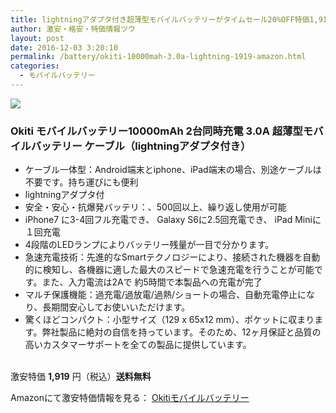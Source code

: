 ```yaml
---
title: lightningアダプタ付き超薄型モバイルバッテリーがタイムセール20%OFF特価1,919円！送料無料！
author: 激安・格安・特価情報ツウ
layout: post
date: 2016-12-03 3:20:10
permalink: /battery/okiti-10000mah-3.0a-lightning-1919-amazon.html
categories:
  - モバイルバッテリー
---
```


<div class="img-bg2 img_L">
<a  href="https://www.amazon.co.jp/gp/product/B01JLVAF0I/ref=as_li_qf_sp_asin_il?ie=UTF8&camp=247&creative=1211&creativeASIN=B01JLVAF0I&linkCode=as2&tag=tokkajohotsu-22" target="_blank"><img border="0" src="http://ws-fe.amazon-adsystem.com/widgets/q?_encoding=UTF8&ASIN=B01JLVAF0I&Format=_SL250_&ID=AsinImage&MarketPlace=JP&ServiceVersion=20070822&WS=1&tag=tokkajohotsu-22" ></a><img src="http://ir-jp.amazon-adsystem.com/e/ir?t=tokkajohotsu-22&l=as2&o=9&a=B01JLVAF0I" width="1" height="1" border="0" alt="" style="border:none !important; margin:0px !important;" />
</div>

### Okiti モバイルバッテリー10000mAh 2台同時充電 3.0A 超薄型モバイルバッテリー ケーブル（lightningアダプタ付き）
<!--more-->

* ケーブル一体型：Android端末とiphone、iPad端末の場合、別途ケーブルは不要です。持ち運びにも便利
* lightningアダプタ付
* 安全・安心・抗爆発バッテリ：、500回以上、繰り返し使用が可能
* iPhone7 に3-4回フル充電でき、 Galaxy S6に2.5回充電でき、 iPad Miniに１回充電
* 4段階のLEDランプによりバッテリー残量が一目で分かります。
* 急速充電技術：先進的なSmartテクノロジーにより、接続された機器を自動的に検知し、各機器に適した最大のスピードで急速充電を行うことが可能です。また、入力電流は2Aで 約5時間で本製品への充電が完了
* マルチ保護機能：過充電/過放電/過熱/ショートの場合、自動充電停止になり、長期間安心してお使いいただけます。
* 驚くほどコンパクト：小型サイズ（129 x 65x12 mm）、ポケットに収まります。弊社製品に絶対の自信を持っています。そのため、12ヶ月保証と品質の高いカスタマーサポートを全ての製品に提供しています。

<br clear="all" />激安特価 <span class="tokka-price"><strong>1,919</strong></span> 円（税込）**送料無料**

Amazonにて激安特価情報を見る： <span class="fs150p"><a href="https://www.amazon.co.jp/gp/product/B01JLVAF0I/ref=as_li_qf_sp_asin_il?ie=UTF8&camp=247&creative=1211&creativeASIN=B01JLVAF0I&linkCode=as2&tag=tokkajohotsu-22" target="_blank">Okitiモバイルバッテリー</a></span>
